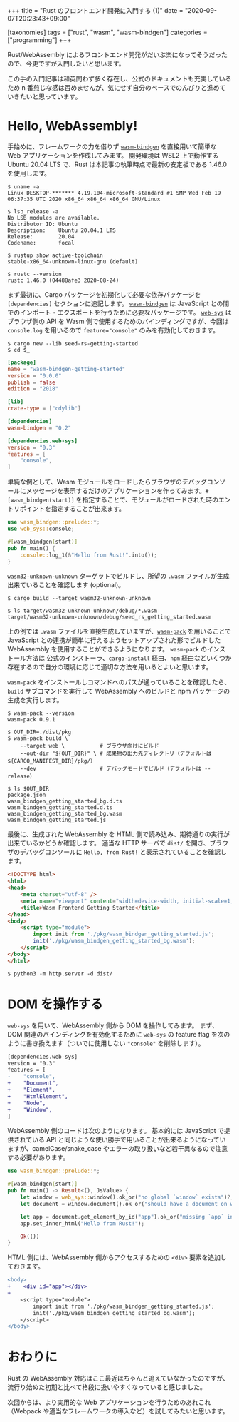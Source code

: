 +++
title = "Rust のフロントエンド開発に入門する (1)"
date = "2020-09-07T20:23:43+09:00"

[taxonomies]
tags = ["rust", "wasm", "wasm-bindgen"]
categories = ["programming"]
+++

Rust/WebAssembly によるフロントエンド開発がだいぶ楽になってそうだったので、今更ですが入門したいと思います。

この手の入門記事は和英問わず多く存在し、公式のドキュメントも充実しているため n 番煎じな感は否めませんが、気にせず自分のペースでのんびりと進めていきたいと思っています。

<!-- more -->

# Hello, WebAssembly!

手始めに、フレームワークの力を借りず [`wasm-bindgen`] を直接用いて簡単な Web アプリケーションを作成してみます。
開発環境は WSL2 上で動作する Ubuntu 20.04 LTS で、Rust は本記事の執筆時点で最新の安定板である 1.46.0 を使用します。

```shell-session
$ uname -a
Linux DESKTOP-******* 4.19.104-microsoft-standard #1 SMP Wed Feb 19 06:37:35 UTC 2020 x86_64 x86_64 x86_64 GNU/Linux

$ lsb_release -a
No LSB modules are available.
Distributor ID: Ubuntu
Description:    Ubuntu 20.04.1 LTS
Release:        20.04
Codename:       focal

$ rustup show active-toolchain
stable-x86_64-unknown-linux-gnu (default)

$ rustc --version
rustc 1.46.0 (04488afe3 2020-08-24)
```

まず最初に、Cargo パッケージを初期化して必要な依存パッケージを `[dependencies]` セクションに追記します。
[`wasm-bindgen`] は JavaScript との間でのインポート・エクスポートを行うために必要なパッケージです。
[`web-sys`] はブラウザ側の API を Wasm 側で使用するためのバインディングですが、今回は `console.log` を用いるので `feature="console"` のみを有効化しておきます。

```shell-session
$ cargo new --lib seed-rs-getting-started
$ cd $_
```

```toml Cargo.toml
[package]
name = "wasm-bindgen-getting-started"
version = "0.0.0"
publish = false
edition = "2018"

[lib]
crate-type = ["cdylib"]

[dependencies]
wasm-bindgen = "0.2"

[dependencies.web-sys]
version = "0.3"
features = [
    "console",
]
```

単純な例として、Wasm モジュールをロードしたらブラウザのデバッグコンソールにメッセージを表示するだけのアプリケーションを作ってみます。`#[wasm_bindgen(start)]` を指定することで、モジュールがロードされた時のエントリポイントを指定することが出来ます。

```rust src/lib.rs
use wasm_bindgen::prelude::*;
use web_sys::console;

#[wasm_bindgen(start)]
pub fn main() {
    console::log_1(&"Hello from Rust!".into());
}
```

`wasm32-unknown-unknown` ターゲットでビルドし、所望の `.wasm` ファイルが生成出来ていることを確認します (optional)。

```shell-session
$ cargo build --target wasm32-unknown-unknown

$ ls target/wasm32-unknown-unknown/debug/*.wasm
target/wasm32-unknown-unknown/debug/seed_rs_getting_started.wasm
```

上の例では `.wasm` ファイルを直接生成していますが、[`wasm-pack`] を用いることで JavaScript との連携が簡単に行えるようセットアップされた形でビルドした WebAssembly を使用することができるようになります。
`wasm-pack` のインストール方法は 公式のインストーラ、`cargo-install` 経由、`npm` 経由などいくつか存在するので自分の環境に応じて適切な方法を用いるとよいと思います。

`wasm-pack` をインストールしコマンドへのパスが通っていることを確認したら、`build` サブコマンドを実行して WebAssembly へのビルドと npm パッケージの生成を実行します。

```shell-session
$ wasm-pack --version
wasm-pack 0.9.1

$ OUT_DIR=./dist/pkg
$ wasm-pack build \
    --target web \           # ブラウザ向けにビルド
    --out-dir "${OUT_DIR}" \ # 成果物の出力先ディレクトリ（デフォルトは ${CARGO_MANIFEST_DIR}/pkg/）
    --dev                    # デバッグモードでビルド（デフォルトは --release）

$ ls $OUT_DIR
package.json                       wasm_bindgen_getting_started_bg.d.ts
wasm_bindgen_getting_started.d.ts  wasm_bindgen_getting_started_bg.wasm
wasm_bindgen_getting_started.js
```

最後に、生成された WebAssembly を HTML 側で読み込み、期待通りの実行が出来ているかどうか確認します。
適当な HTTP サーバで `dist/` を開き、ブラウザのデバッグコンソールに `Hello, from Rust!` と表示されていることを確認します。

```html dist/index.html
<!DOCTYPE html>
<html>
<head>
    <meta charset="utf-8" />
    <meta name="viewport" content="width=device-width, initial-scale=1, shrink-to-fit=no" />
    <title>Wasm Frontend Getting Started</title>
</head>
<body>
    <script type="module">
        import init from './pkg/wasm_bindgen_getting_started.js';
        init('./pkg/wasm_bindgen_getting_started_bg.wasm');
    </script>
</body>
</html>
```

```shell-session
$ python3 -m http.server -d dist/
```

# DOM を操作する

`web-sys` を用いて、WebAssembly 側から DOM を操作してみます。
まず、DOM 関連のバインディングを有効化するために `web-sys` の feature flag を次のように書き換えます（ついでに使用しない `"console"` を削除します）。

```diff Cargo.toml
[dependencies.web-sys]
version = "0.3"
features = [
-    "console",
+    "Document",
+    "Element",
+    "HtmlElement",
+    "Node",
+    "Window",
]
```

WebAssembly 側のコードは次のようになります。
基本的には JavaScript で提供されている API と同じような使い勝手で用いることが出来るようになっていますが、camelCase/snake_case やエラーの取り扱いなど若干異なるので注意する必要があります。

```rust src/lib.rs
use wasm_bindgen::prelude::*;

#[wasm_bindgen(start)]
pub fn main() -> Result<(), JsValue> {
    let window = web_sys::window().ok_or("no global `window` exists")?;
    let document = window.document().ok_or("should have a document on window")?;

    let app = document.get_element_by_id("app").ok_or("missing `app` in document")?;
    app.set_inner_html("Hello from Rust!");

    Ok(())
}
```

HTML 側には、WebAssembly 側からアクセスするための `<div>` 要素を追加しておきます。

```diff dist/index.html
<body>
+    <div id="app"></div>
+
    <script type="module">
        import init from './pkg/wasm_bindgen_getting_started.js';
        init('./pkg/wasm_bindgen_getting_started_bg.wasm');
    </script>
</body>
```

# おわりに

Rust の WebAssembly 対応はここ最近はちゃんと追えていなかったのですが、流行り始めた初期と比べて格段に扱いやすくなっていると感じました。

次回からは、より実用的な Web アプリケーションを行うためのあれこれ（Webpack や適当なフレームワークの導入など）を試してみたいと思います。

<!-- links -->
[`wasm-bindgen`]: https://github.com/rustwasm/wasm-bindgen
[`wasm-pack`]: https://github.com/rustwasm/wasm-pack
[`web-sys`]: https://github.com/rustwasm/wasm-bindgen/tree/master/crates/web-sys
